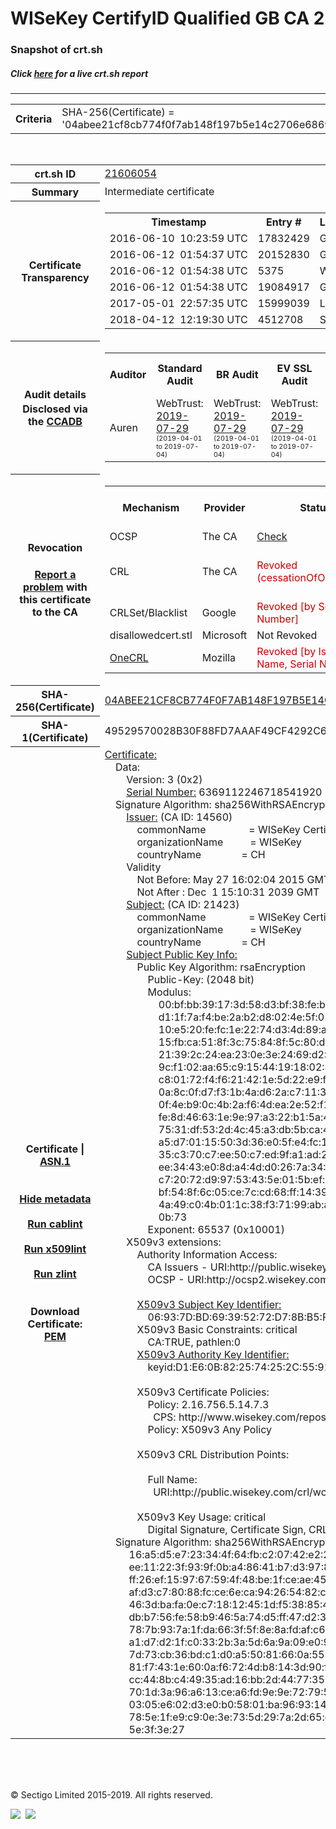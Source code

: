 # WISeKey CertifyID Qualified GB CA 2
### Snapshot of crt.sh
##### Click [here](https://crt.sh/?q=04ABEE21CF8CB774F0F7AB148F197B5E14C2706E6869902FB99D09487094C8F6) for a live crt.sh report

---
<!DOCTYPE HTML PUBLIC "-//W3C//DTD HTML 4.0 Transitional//EN">
<HTML>

<BODY>

<TABLE>
  <TR>
    <TH class="outer">Criteria</TH>
    <TD class="outer">SHA-256(Certificate) = '04abee21cf8cb774f0f7ab148f197b5e14c2706e6869902fb99d09487094c8f6'</TD>
  </TR>
</TABLE>
<BR>
<TABLE>
  <TR>
    <TH class="outer">crt.sh ID</TH>
    <TD class="outer"><A href="?id=21606054">21606054</A></TD>
  </TR>
  <TR>
    <TH class="outer">Summary</TH>
    <TD class="outer">Intermediate certificate</TD>
  </TR>
  <TR>
    <TH class="outer">Certificate<BR>Transparency</TH>
    <TD class="outer">
<TABLE class="options" style="margin-left:0px">
  <TR>
    <TH>Timestamp</TH>
    <TH>Entry #</TH>
    <TH>Log Operator</TH>
    <TH>Log URL</TH>
  </TR>
  <TR>
    <TD>2016-06-10&nbsp; <FONT class="small">10:23:59 UTC</FONT></TD>
    <TD>17832429</TD>
    <TD>Google</TD>
    <TD>https://ct.googleapis.com/rocketeer</TD>
  </TR>
  <TR>
    <TD>2016-06-12&nbsp; <FONT class="small">01:54:37 UTC</FONT></TD>
    <TD>20152830</TD>
    <TD>Google</TD>
    <TD>https://ct.googleapis.com/pilot</TD>
  </TR>
  <TR>
    <TD>2016-06-12&nbsp; <FONT class="small">01:54:38 UTC</FONT></TD>
    <TD>5375</TD>
    <TD>WoTrus</TD>
    <TD>https://ctlog.wosign.com</TD>
  </TR>
  <TR>
    <TD>2016-06-12&nbsp; <FONT class="small">01:54:38 UTC</FONT></TD>
    <TD>19084917</TD>
    <TD>Google</TD>
    <TD>https://ct.googleapis.com/aviator</TD>
  </TR>
  <TR>
    <TD>2017-05-01&nbsp; <FONT class="small">22:57:35 UTC</FONT></TD>
    <TD>15999039</TD>
    <TD>Let's Encrypt</TD>
    <TD>https://clicky.ct.letsencrypt.org</TD>
  </TR>
  <TR>
    <TD>2018-04-12&nbsp; <FONT class="small">12:19:30 UTC</FONT></TD>
    <TD>4512708</TD>
    <TD>Sectigo</TD>
    <TD>https://dodo.ct.comodo.com</TD>
  </TR>
</TABLE>
    </TD>
  </TR>
  <TR>
    <TH class="outer">Audit details<BR>
      <DIV class="small" style="padding-top:3px">Disclosed via the
        <A href="//ccadb-public.secure.force.com/mozilla/PublicAllIntermediateCerts" target="_blank">CCADB</A></DIV>
    </TH>
    <TD class="outer">
<TABLE class="options" style="margin-left:0px">
  <TR>
    <TH>Auditor</TH>
    <TH>Standard Audit</TH>
    <TH>BR Audit</TH>
    <TH>EV SSL Audit</TH>
    <TH>Documents</TH>
    <TH>CCADB</TH>
    <TH>Root Owner / Certificate</TH>
  </TR>
  <TR>
    <TD style="vertical-align:middle">Auren</TD>
    <TD>WebTrust:
      <A href="https://www.cpacanada.ca/generichandlers/CPACHandler.ashx?attachmentid=232648" target="_blank">2019-07-29</A>
      <BR><FONT style="font-size:8pt">(2019-04-01 to 2019-07-04)</FONT></TD>
    <TD>WebTrust:
      <A href="https://www.cpacanada.ca/generichandlers/CPACHandler.ashx?attachmentid=232649" target="_blank">2019-07-29</A>
      <BR><FONT style="font-size:8pt">(2019-04-01 to 2019-07-04)</FONT></TD>
    <TD>WebTrust:
      <A href="https://www.cpacanada.ca/generichandlers/CPACHandler.ashx?attachmentid=232650" target="_blank">2019-07-29</A>
      <BR><FONT style="font-size:8pt">(2019-04-01 to 2019-07-04)</FONT></TD>
    <TD>
      <A href="https://oiste.org/wp-content/uploads/OGTM-CP-SSL-Certificates.v1.0.pdf" target="blank">CP</A>
      <A href="https://oiste.org/wp-content/uploads/OGTM-OISTE-Foundation-CPS.v3.0.pdf" target="blank">CPS</A>
    </TD>
    <TD><A href="//ccadb.force.com/001o000000ppd4PAAQ" target="_blank">001o000000ppd4PAAQ</A></TD>
    <TD><A href="/?id=12730783">OISTE</A></TD>
  </TR>
</TABLE>
    </TD>
  </TR>
  <TR>
    <TH class="outer">Revocation<BR><BR>
      <DIV class="small" style="padding-top:3px"><A href="?id=21606054&opt=problemreporting">Report a problem</A> with<BR>this certificate to the CA</DIV></TH>
    <TD class="outer">
      <TABLE class="options" style="margin-left:0px">
        <TR>
          <TH>Mechanism</TH>
          <TH>Provider</TH>
          <TH>Status</TH>
          <TH>Revocation Date</TH>
          <TH>Last Observed in CRL</TH>
          <TH>Last Checked <SPAN style="color:#CC0000;vertical-align:middle;font-size:70%;font-weight:normal">(Error)</SPAN></TH>
        </TR>
        <TR>
          <TD>OCSP</TD>
          <TD>The CA</TD>
          <TD><A href="?id=21606054&opt=ocsp">Check</A></TD>
          <TD><SPAN style="color:#888888">?</SPAN></TD>
          <TD><SPAN style="color:#888888">n/a</SPAN></TD>
          <TD><SPAN style="color:#888888">?</SPAN></TD>
        </TR>
        <TR>
          <TD>CRL</TD>
          <TD>The CA</TD>
          <TD><SPAN style="color:#CC0000">Revoked (cessationOfOperation)</SPAN></TD><TD>2019-05-02&nbsp; <FONT class="small">09:42:05 UTC</FONT></TD><TD>2019-05-02&nbsp; <FONT class="small">10:23:19 UTC</FONT></TD><TD>2019-12-04&nbsp; <FONT class="small">19:11:38 UTC</FONT></TD>
        </TR>
        <TR>
          <TD>CRLSet/Blacklist</TD>
          <TD>Google</TD>
          <TD><SPAN style="color:#CC0000">Revoked [by Serial Number]</SPAN></TD>
          <TD><SPAN style="color:#888888">n/a</SPAN></TD>
          <TD><SPAN style="color:#888888">n/a</SPAN></TD>
          <TD><SPAN style="color:#888888">n/a</SPAN></TD>
        </TR>
        <TR>
          <TD>disallowedcert.stl</TD>
          <TD>Microsoft</TD>
          <TD>Not Revoked</TD>
          <TD><SPAN style="color:#888888">n/a</SPAN></TD>
          <TD><SPAN style="color:#888888">n/a</SPAN></TD>
          <TD><SPAN style="color:#888888">n/a</SPAN></TD>
        </TR>
        <TR>
          <TD><A href="/mozilla-onecrl" target="_blank">OneCRL</A></TD>
          <TD>Mozilla</TD>
          <TD><SPAN style="color:#CC0000">Revoked [by Issuer Name, Serial Number]</SPAN></TD><TD><SPAN style="color:#888888">Unknown</SPAN></TD>
          <TD><SPAN style="color:#888888">n/a</SPAN></TD>
          <TD><SPAN style="color:#888888">n/a</SPAN></TD>
        </TR>
      </TABLE>
    </TD>
  </TR>
  <TR>
    <TH class="outer">SHA-256(Certificate)</TH>
    <TD class="outer"><A href="//censys.io/certificates/04abee21cf8cb774f0f7ab148f197b5e14c2706e6869902fb99d09487094c8f6">04ABEE21CF8CB774F0F7AB148F197B5E14C2706E6869902FB99D09487094C8F6</A></TD>
  </TR>
  <TR>
    <TH class="outer">SHA-1(Certificate)</TH>
    <TD class="outer">49529570028B30F88FD7AAAF49CF4292C67411FA</TD>
  </TR>
  <TR>
    <TH class="outer">Certificate | <A href="?asn1=21606054">ASN.1</A>
      <SPAN class="small"><BR>
      <BR><BR><A href="?id=21606054&opt=nometadata">Hide metadata</A>
      <BR><BR><A href="?id=21606054&opt=cablint">Run cablint</A>
      <BR><BR><A href="?id=21606054&opt=x509lint">Run x509lint</A>
      <BR><BR><A href="?id=21606054&opt=zlint">Run zlint</A>
      <BR><BR><BR>Download Certificate: <A href="?d=21606054">PEM</A>
      </SPAN>
    </TH>
    <TD class="text"><A href="?d=21606054">Certificate:</A><BR>&nbsp;&nbsp;&nbsp;&nbsp;Data:<BR>&nbsp;&nbsp;&nbsp;&nbsp;&nbsp;&nbsp;&nbsp;&nbsp;Version:&nbsp;3&nbsp;(0x2)<BR>&nbsp;&nbsp;&nbsp;&nbsp;&nbsp;&nbsp;&nbsp;&nbsp;<A href="?serial=5863a1d7e83fb060">Serial&nbsp;Number:</A>&nbsp;6369112246718541920&nbsp;(0x5863a1d7e83fb060)<BR>&nbsp;&nbsp;&nbsp;&nbsp;Signature&nbsp;Algorithm:&nbsp;sha256WithRSAEncryption<BR>&nbsp;&nbsp;&nbsp;&nbsp;&nbsp;&nbsp;&nbsp;&nbsp;<A href="?caid=14560">Issuer:</A> <SPAN class="small">(CA ID: 14560)</SPAN><BR>&nbsp;&nbsp;&nbsp;&nbsp;&nbsp;&nbsp;&nbsp;&nbsp;&nbsp;&nbsp;&nbsp;&nbsp;commonName&nbsp;&nbsp;&nbsp;&nbsp;&nbsp;&nbsp;&nbsp;&nbsp;&nbsp;&nbsp;&nbsp;&nbsp;&nbsp;&nbsp;&nbsp;&nbsp;=&nbsp;WISeKey&nbsp;CertifyID&nbsp;Policy&nbsp;GB&nbsp;CA&nbsp;1<BR>&nbsp;&nbsp;&nbsp;&nbsp;&nbsp;&nbsp;&nbsp;&nbsp;&nbsp;&nbsp;&nbsp;&nbsp;organizationName&nbsp;&nbsp;&nbsp;&nbsp;&nbsp;&nbsp;&nbsp;&nbsp;&nbsp;&nbsp;=&nbsp;WISeKey<BR>&nbsp;&nbsp;&nbsp;&nbsp;&nbsp;&nbsp;&nbsp;&nbsp;&nbsp;&nbsp;&nbsp;&nbsp;countryName&nbsp;&nbsp;&nbsp;&nbsp;&nbsp;&nbsp;&nbsp;&nbsp;&nbsp;&nbsp;&nbsp;&nbsp;&nbsp;&nbsp;&nbsp;=&nbsp;CH<BR>&nbsp;&nbsp;&nbsp;&nbsp;&nbsp;&nbsp;&nbsp;&nbsp;Validity<BR>&nbsp;&nbsp;&nbsp;&nbsp;&nbsp;&nbsp;&nbsp;&nbsp;&nbsp;&nbsp;&nbsp;&nbsp;Not&nbsp;Before:&nbsp;May&nbsp;27&nbsp;16:02:04&nbsp;2015&nbsp;GMT<BR>&nbsp;&nbsp;&nbsp;&nbsp;&nbsp;&nbsp;&nbsp;&nbsp;&nbsp;&nbsp;&nbsp;&nbsp;Not&nbsp;After&nbsp;:&nbsp;Dec&nbsp;&nbsp;1&nbsp;15:10:31&nbsp;2039&nbsp;GMT<BR>&nbsp;&nbsp;&nbsp;&nbsp;&nbsp;&nbsp;&nbsp;&nbsp;<A href="?caid=21423">Subject:</A> <SPAN class="small">(CA ID: 21423)</SPAN><BR>&nbsp;&nbsp;&nbsp;&nbsp;&nbsp;&nbsp;&nbsp;&nbsp;&nbsp;&nbsp;&nbsp;&nbsp;commonName&nbsp;&nbsp;&nbsp;&nbsp;&nbsp;&nbsp;&nbsp;&nbsp;&nbsp;&nbsp;&nbsp;&nbsp;&nbsp;&nbsp;&nbsp;&nbsp;=&nbsp;WISeKey&nbsp;CertifyID&nbsp;Qualified&nbsp;GB&nbsp;CA&nbsp;2<BR>&nbsp;&nbsp;&nbsp;&nbsp;&nbsp;&nbsp;&nbsp;&nbsp;&nbsp;&nbsp;&nbsp;&nbsp;organizationName&nbsp;&nbsp;&nbsp;&nbsp;&nbsp;&nbsp;&nbsp;&nbsp;&nbsp;&nbsp;=&nbsp;WISeKey<BR>&nbsp;&nbsp;&nbsp;&nbsp;&nbsp;&nbsp;&nbsp;&nbsp;&nbsp;&nbsp;&nbsp;&nbsp;countryName&nbsp;&nbsp;&nbsp;&nbsp;&nbsp;&nbsp;&nbsp;&nbsp;&nbsp;&nbsp;&nbsp;&nbsp;&nbsp;&nbsp;&nbsp;=&nbsp;CH<BR>&nbsp;&nbsp;&nbsp;&nbsp;&nbsp;&nbsp;&nbsp;&nbsp;<A href="?spkisha256=741b1b792e7a6e13dd03b26c15c17ef6b4df0af34125990b273644317b414141">Subject&nbsp;Public&nbsp;Key&nbsp;Info:</A><BR>&nbsp;&nbsp;&nbsp;&nbsp;&nbsp;&nbsp;&nbsp;&nbsp;&nbsp;&nbsp;&nbsp;&nbsp;Public&nbsp;Key&nbsp;Algorithm:&nbsp;rsaEncryption<BR>&nbsp;&nbsp;&nbsp;&nbsp;&nbsp;&nbsp;&nbsp;&nbsp;&nbsp;&nbsp;&nbsp;&nbsp;&nbsp;&nbsp;&nbsp;&nbsp;Public-Key:&nbsp;(2048&nbsp;bit)<BR>&nbsp;&nbsp;&nbsp;&nbsp;&nbsp;&nbsp;&nbsp;&nbsp;&nbsp;&nbsp;&nbsp;&nbsp;&nbsp;&nbsp;&nbsp;&nbsp;Modulus:<BR>&nbsp;&nbsp;&nbsp;&nbsp;&nbsp;&nbsp;&nbsp;&nbsp;&nbsp;&nbsp;&nbsp;&nbsp;&nbsp;&nbsp;&nbsp;&nbsp;&nbsp;&nbsp;&nbsp;&nbsp;00:bf:bb:39:17:3d:58:d3:bf:38:fe:b0:54:af:1d:<BR>&nbsp;&nbsp;&nbsp;&nbsp;&nbsp;&nbsp;&nbsp;&nbsp;&nbsp;&nbsp;&nbsp;&nbsp;&nbsp;&nbsp;&nbsp;&nbsp;&nbsp;&nbsp;&nbsp;&nbsp;d1:1f:7a:f4:be:2a:b2:d8:02:4e:5f:02:d0:d3:93:<BR>&nbsp;&nbsp;&nbsp;&nbsp;&nbsp;&nbsp;&nbsp;&nbsp;&nbsp;&nbsp;&nbsp;&nbsp;&nbsp;&nbsp;&nbsp;&nbsp;&nbsp;&nbsp;&nbsp;&nbsp;10:e5:20:fe:fc:1e:22:74:d3:4d:89:a1:f9:18:6a:<BR>&nbsp;&nbsp;&nbsp;&nbsp;&nbsp;&nbsp;&nbsp;&nbsp;&nbsp;&nbsp;&nbsp;&nbsp;&nbsp;&nbsp;&nbsp;&nbsp;&nbsp;&nbsp;&nbsp;&nbsp;15:fb:ca:51:8f:3c:75:84:8f:5c:80:d8:3e:e3:35:<BR>&nbsp;&nbsp;&nbsp;&nbsp;&nbsp;&nbsp;&nbsp;&nbsp;&nbsp;&nbsp;&nbsp;&nbsp;&nbsp;&nbsp;&nbsp;&nbsp;&nbsp;&nbsp;&nbsp;&nbsp;21:39:2c:24:ea:23:0e:3e:24:69:d2:54:49:e4:2d:<BR>&nbsp;&nbsp;&nbsp;&nbsp;&nbsp;&nbsp;&nbsp;&nbsp;&nbsp;&nbsp;&nbsp;&nbsp;&nbsp;&nbsp;&nbsp;&nbsp;&nbsp;&nbsp;&nbsp;&nbsp;9c:f1:02:aa:65:c9:15:44:19:18:02:82:5c:c2:71:<BR>&nbsp;&nbsp;&nbsp;&nbsp;&nbsp;&nbsp;&nbsp;&nbsp;&nbsp;&nbsp;&nbsp;&nbsp;&nbsp;&nbsp;&nbsp;&nbsp;&nbsp;&nbsp;&nbsp;&nbsp;c8:01:72:f4:f6:21:42:1e:5d:22:e9:f7:2c:95:55:<BR>&nbsp;&nbsp;&nbsp;&nbsp;&nbsp;&nbsp;&nbsp;&nbsp;&nbsp;&nbsp;&nbsp;&nbsp;&nbsp;&nbsp;&nbsp;&nbsp;&nbsp;&nbsp;&nbsp;&nbsp;0a:8c:0f:d7:f3:1b:4a:d6:2a:c7:11:33:b8:a2:65:<BR>&nbsp;&nbsp;&nbsp;&nbsp;&nbsp;&nbsp;&nbsp;&nbsp;&nbsp;&nbsp;&nbsp;&nbsp;&nbsp;&nbsp;&nbsp;&nbsp;&nbsp;&nbsp;&nbsp;&nbsp;0f:4e:b9:0c:4b:2a:f6:4d:ea:2e:52:f1:87:31:33:<BR>&nbsp;&nbsp;&nbsp;&nbsp;&nbsp;&nbsp;&nbsp;&nbsp;&nbsp;&nbsp;&nbsp;&nbsp;&nbsp;&nbsp;&nbsp;&nbsp;&nbsp;&nbsp;&nbsp;&nbsp;fe:8d:46:63:1e:9e:97:a3:22:b1:5a:4a:c4:d9:4f:<BR>&nbsp;&nbsp;&nbsp;&nbsp;&nbsp;&nbsp;&nbsp;&nbsp;&nbsp;&nbsp;&nbsp;&nbsp;&nbsp;&nbsp;&nbsp;&nbsp;&nbsp;&nbsp;&nbsp;&nbsp;75:31:df:53:2d:4c:45:a3:db:5b:ca:47:ec:a2:fb:<BR>&nbsp;&nbsp;&nbsp;&nbsp;&nbsp;&nbsp;&nbsp;&nbsp;&nbsp;&nbsp;&nbsp;&nbsp;&nbsp;&nbsp;&nbsp;&nbsp;&nbsp;&nbsp;&nbsp;&nbsp;a5:d7:01:15:50:3d:36:e0:5f:e4:fc:10:fa:1c:a4:<BR>&nbsp;&nbsp;&nbsp;&nbsp;&nbsp;&nbsp;&nbsp;&nbsp;&nbsp;&nbsp;&nbsp;&nbsp;&nbsp;&nbsp;&nbsp;&nbsp;&nbsp;&nbsp;&nbsp;&nbsp;35:c3:70:c7:ee:50:c7:ed:9f:a1:ad:23:3b:e1:5a:<BR>&nbsp;&nbsp;&nbsp;&nbsp;&nbsp;&nbsp;&nbsp;&nbsp;&nbsp;&nbsp;&nbsp;&nbsp;&nbsp;&nbsp;&nbsp;&nbsp;&nbsp;&nbsp;&nbsp;&nbsp;ee:34:43:e0:8d:a4:4d:d0:26:7a:34:66:b9:30:c0:<BR>&nbsp;&nbsp;&nbsp;&nbsp;&nbsp;&nbsp;&nbsp;&nbsp;&nbsp;&nbsp;&nbsp;&nbsp;&nbsp;&nbsp;&nbsp;&nbsp;&nbsp;&nbsp;&nbsp;&nbsp;c7:20:72:d9:97:53:43:5e:01:5b:ef:d4:12:57:23:<BR>&nbsp;&nbsp;&nbsp;&nbsp;&nbsp;&nbsp;&nbsp;&nbsp;&nbsp;&nbsp;&nbsp;&nbsp;&nbsp;&nbsp;&nbsp;&nbsp;&nbsp;&nbsp;&nbsp;&nbsp;bf:54:8f:6c:05:ce:7c:cd:68:ff:14:39:13:42:82:<BR>&nbsp;&nbsp;&nbsp;&nbsp;&nbsp;&nbsp;&nbsp;&nbsp;&nbsp;&nbsp;&nbsp;&nbsp;&nbsp;&nbsp;&nbsp;&nbsp;&nbsp;&nbsp;&nbsp;&nbsp;4a:49:c0:4b:01:1c:38:f3:71:99:ab:a6:58:f3:78:<BR>&nbsp;&nbsp;&nbsp;&nbsp;&nbsp;&nbsp;&nbsp;&nbsp;&nbsp;&nbsp;&nbsp;&nbsp;&nbsp;&nbsp;&nbsp;&nbsp;&nbsp;&nbsp;&nbsp;&nbsp;0b:73<BR>&nbsp;&nbsp;&nbsp;&nbsp;&nbsp;&nbsp;&nbsp;&nbsp;&nbsp;&nbsp;&nbsp;&nbsp;&nbsp;&nbsp;&nbsp;&nbsp;Exponent:&nbsp;65537&nbsp;(0x10001)<BR>&nbsp;&nbsp;&nbsp;&nbsp;&nbsp;&nbsp;&nbsp;&nbsp;X509v3&nbsp;extensions:<BR>&nbsp;&nbsp;&nbsp;&nbsp;&nbsp;&nbsp;&nbsp;&nbsp;&nbsp;&nbsp;&nbsp;&nbsp;Authority&nbsp;Information&nbsp;Access:&nbsp;<BR>&nbsp;&nbsp;&nbsp;&nbsp;&nbsp;&nbsp;&nbsp;&nbsp;&nbsp;&nbsp;&nbsp;&nbsp;&nbsp;&nbsp;&nbsp;&nbsp;CA&nbsp;Issuers&nbsp;-&nbsp;URI:http://public.wisekey.com/crt/wcidpgbca1.crt<BR>&nbsp;&nbsp;&nbsp;&nbsp;&nbsp;&nbsp;&nbsp;&nbsp;&nbsp;&nbsp;&nbsp;&nbsp;&nbsp;&nbsp;&nbsp;&nbsp;OCSP&nbsp;-&nbsp;URI:http://ocsp2.wisekey.com/<BR><BR>&nbsp;&nbsp;&nbsp;&nbsp;&nbsp;&nbsp;&nbsp;&nbsp;&nbsp;&nbsp;&nbsp;&nbsp;<A href="?ski=06937dbd69395272d78bb5fb3fc2cbcc9c6b05c3">X509v3&nbsp;Subject&nbsp;Key&nbsp;Identifier:</A><BR>&nbsp;&nbsp;&nbsp;&nbsp;&nbsp;&nbsp;&nbsp;&nbsp;&nbsp;&nbsp;&nbsp;&nbsp;&nbsp;&nbsp;&nbsp;&nbsp;06:93:7D:BD:69:39:52:72:D7:8B:B5:FB:3F:C2:CB:CC:9C:6B:05:C3<BR>&nbsp;&nbsp;&nbsp;&nbsp;&nbsp;&nbsp;&nbsp;&nbsp;&nbsp;&nbsp;&nbsp;&nbsp;X509v3&nbsp;Basic&nbsp;Constraints:&nbsp;critical<BR>&nbsp;&nbsp;&nbsp;&nbsp;&nbsp;&nbsp;&nbsp;&nbsp;&nbsp;&nbsp;&nbsp;&nbsp;&nbsp;&nbsp;&nbsp;&nbsp;CA:TRUE,&nbsp;pathlen:0<BR>&nbsp;&nbsp;&nbsp;&nbsp;&nbsp;&nbsp;&nbsp;&nbsp;&nbsp;&nbsp;&nbsp;&nbsp;<A href="?ski=d1e60b822574252c5591d503187bbfc1eeaf1d80">X509v3&nbsp;Authority&nbsp;Key&nbsp;Identifier:</A><BR>&nbsp;&nbsp;&nbsp;&nbsp;&nbsp;&nbsp;&nbsp;&nbsp;&nbsp;&nbsp;&nbsp;&nbsp;&nbsp;&nbsp;&nbsp;&nbsp;keyid:D1:E6:0B:82:25:74:25:2C:55:91:D5:03:18:7B:BF:C1:EE:AF:1D:80<BR><BR>&nbsp;&nbsp;&nbsp;&nbsp;&nbsp;&nbsp;&nbsp;&nbsp;&nbsp;&nbsp;&nbsp;&nbsp;X509v3&nbsp;Certificate&nbsp;Policies:&nbsp;<BR>&nbsp;&nbsp;&nbsp;&nbsp;&nbsp;&nbsp;&nbsp;&nbsp;&nbsp;&nbsp;&nbsp;&nbsp;&nbsp;&nbsp;&nbsp;&nbsp;Policy:&nbsp;2.16.756.5.14.7.3<BR>&nbsp;&nbsp;&nbsp;&nbsp;&nbsp;&nbsp;&nbsp;&nbsp;&nbsp;&nbsp;&nbsp;&nbsp;&nbsp;&nbsp;&nbsp;&nbsp;&nbsp;&nbsp;CPS:&nbsp;http://www.wisekey.com/repository<BR>&nbsp;&nbsp;&nbsp;&nbsp;&nbsp;&nbsp;&nbsp;&nbsp;&nbsp;&nbsp;&nbsp;&nbsp;&nbsp;&nbsp;&nbsp;&nbsp;Policy:&nbsp;X509v3&nbsp;Any&nbsp;Policy<BR><BR>&nbsp;&nbsp;&nbsp;&nbsp;&nbsp;&nbsp;&nbsp;&nbsp;&nbsp;&nbsp;&nbsp;&nbsp;X509v3&nbsp;CRL&nbsp;Distribution&nbsp;Points:&nbsp;<BR><BR>&nbsp;&nbsp;&nbsp;&nbsp;&nbsp;&nbsp;&nbsp;&nbsp;&nbsp;&nbsp;&nbsp;&nbsp;&nbsp;&nbsp;&nbsp;&nbsp;Full&nbsp;Name:<BR>&nbsp;&nbsp;&nbsp;&nbsp;&nbsp;&nbsp;&nbsp;&nbsp;&nbsp;&nbsp;&nbsp;&nbsp;&nbsp;&nbsp;&nbsp;&nbsp;&nbsp;&nbsp;URI:http://public.wisekey.com/crl/wcidpgbca1.crl<BR><BR>&nbsp;&nbsp;&nbsp;&nbsp;&nbsp;&nbsp;&nbsp;&nbsp;&nbsp;&nbsp;&nbsp;&nbsp;X509v3&nbsp;Key&nbsp;Usage:&nbsp;critical<BR>&nbsp;&nbsp;&nbsp;&nbsp;&nbsp;&nbsp;&nbsp;&nbsp;&nbsp;&nbsp;&nbsp;&nbsp;&nbsp;&nbsp;&nbsp;&nbsp;Digital&nbsp;Signature,&nbsp;Certificate&nbsp;Sign,&nbsp;CRL&nbsp;Sign<BR>&nbsp;&nbsp;&nbsp;&nbsp;Signature&nbsp;Algorithm:&nbsp;sha256WithRSAEncryption<BR>&nbsp;&nbsp;&nbsp;&nbsp;&nbsp;&nbsp;&nbsp;&nbsp;&nbsp;16:a5:d5:e7:23:34:4f:64:fb:c2:07:42:e2:2c:01:99:99:40:<BR>&nbsp;&nbsp;&nbsp;&nbsp;&nbsp;&nbsp;&nbsp;&nbsp;&nbsp;ee:11:22:3f:93:9f:0b:a4:86:41:b7:d3:97:84:fd:53:9f:97:<BR>&nbsp;&nbsp;&nbsp;&nbsp;&nbsp;&nbsp;&nbsp;&nbsp;&nbsp;ff:26:ef:15:97:67:59:4f:48:be:1f:ce:ae:45:62:c1:c6:c9:<BR>&nbsp;&nbsp;&nbsp;&nbsp;&nbsp;&nbsp;&nbsp;&nbsp;&nbsp;af:d3:c7:80:88:fc:ce:6e:ca:94:26:54:82:c9:da:e8:1e:72:<BR>&nbsp;&nbsp;&nbsp;&nbsp;&nbsp;&nbsp;&nbsp;&nbsp;&nbsp;46:3d:ba:fa:0e:c7:18:12:45:1d:f5:38:85:4a:1a:ec:8a:b7:<BR>&nbsp;&nbsp;&nbsp;&nbsp;&nbsp;&nbsp;&nbsp;&nbsp;&nbsp;db:b7:56:fe:58:b9:46:5a:74:d5:ff:47:d2:32:e2:33:36:87:<BR>&nbsp;&nbsp;&nbsp;&nbsp;&nbsp;&nbsp;&nbsp;&nbsp;&nbsp;78:7b:93:7a:1f:da:66:3f:5f:8e:8a:fd:af:c6:df:e1:14:9a:<BR>&nbsp;&nbsp;&nbsp;&nbsp;&nbsp;&nbsp;&nbsp;&nbsp;&nbsp;a1:d7:d2:1f:c0:33:2b:3a:5d:6a:9a:09:e0:9b:bc:92:3e:a5:<BR>&nbsp;&nbsp;&nbsp;&nbsp;&nbsp;&nbsp;&nbsp;&nbsp;&nbsp;7d:73:cb:36:bd:c1:d0:a5:50:81:66:0a:55:46:1b:f2:e8:6a:<BR>&nbsp;&nbsp;&nbsp;&nbsp;&nbsp;&nbsp;&nbsp;&nbsp;&nbsp;81:f7:43:1e:60:0a:f6:72:4d:b8:14:3d:90:f7:ea:7e:02:52:<BR>&nbsp;&nbsp;&nbsp;&nbsp;&nbsp;&nbsp;&nbsp;&nbsp;&nbsp;cc:44:8b:c4:49:35:ad:16:bb:2d:44:77:35:42:f4:10:d5:2f:<BR>&nbsp;&nbsp;&nbsp;&nbsp;&nbsp;&nbsp;&nbsp;&nbsp;&nbsp;70:1d:3a:96:a6:13:ce:a6:fd:9e:9e:72:79:5c:69:80:1a:71:<BR>&nbsp;&nbsp;&nbsp;&nbsp;&nbsp;&nbsp;&nbsp;&nbsp;&nbsp;03:05:e6:02:d3:e0:b0:58:01:ba:96:93:14:14:26:e2:ab:14:<BR>&nbsp;&nbsp;&nbsp;&nbsp;&nbsp;&nbsp;&nbsp;&nbsp;&nbsp;78:5e:1f:e9:c9:0e:3e:73:5d:29:7a:2d:65:db:03:ec:1f:40:<BR>&nbsp;&nbsp;&nbsp;&nbsp;&nbsp;&nbsp;&nbsp;&nbsp;&nbsp;5e:3f:3e:27<BR>    </TD>
  </TR>
</TABLE>

  <BR><BR><BR>

  <P class="copyright">&copy; Sectigo Limited 2015-2019. All rights reserved.</P>
  <DIV>
    <A href="https://sectigo.com/"><IMG src="/sectigo_s.png"></A>
    &nbsp;<A href="https://github.com/crtsh"><IMG src="/GitHub-Mark-32px.png"></A>
  </DIV>
</BODY>
</HTML>
